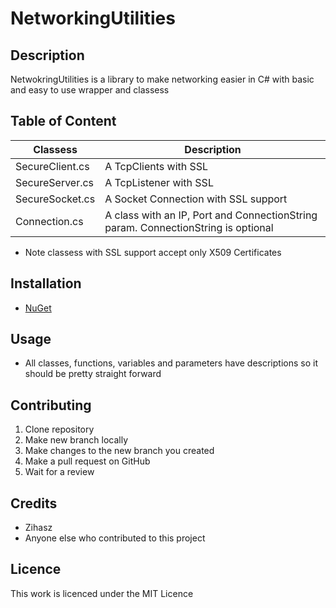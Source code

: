 # NetworkingUtilities

## Description

NetwokringUtilities is a library to make networking easier in C# with basic and easy to use wrapper and classess

## Table of Content

| Classess        | Description                                                                       |
| --------------- | --------------------------------------------------------------------------------- |
| SecureClient.cs | A TcpClients with SSL                                                             |
| SecureServer.cs | A TcpListener with SSL                                                            |
| SecureSocket.cs | A Socket Connection with SSL support                                              |
| Connection.cs   | A class with an IP, Port and ConnectionString param. ConnectionString is optional |

-   Note classess with SSL support accept only X509 Certificates

## Installation

-   [NuGet](https://nuget.org/)

## Usage

-   All classes, functions, variables and parameters have descriptions so it should be pretty straight forward

## Contributing

1. Clone repository
2. Make new branch locally
3. Make changes to the new branch you created
4. Make a pull request on GitHub
5. Wait for a review

## Credits

-   Zihasz
-   Anyone else who contributed to this project

## Licence

This work is licenced under the MIT Licence
